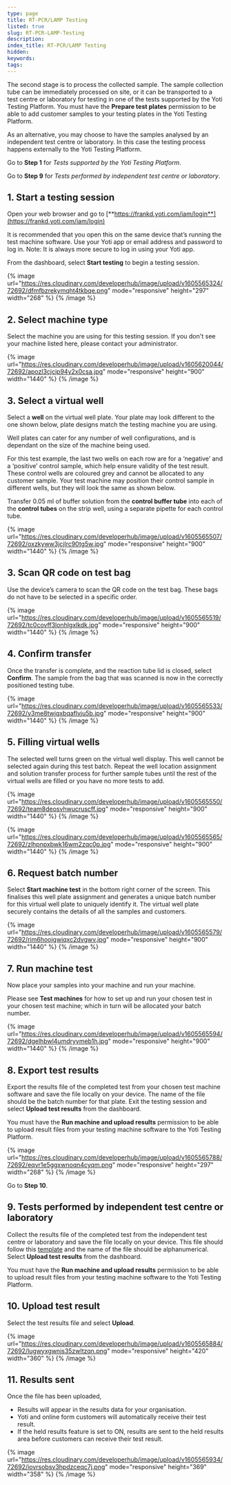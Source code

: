 ```yaml
---
type: page
title: RT-PCR/LAMP Testing
listed: true
slug: RT-PCR-LAMP-Testing
description: 
index_title: RT-PCR/LAMP Testing
hidden: 
keywords: 
tags: 
---
```


The second stage is to process the collected sample. The sample collection tube can be immediately processed on site, or it can be transported to a test centre or laboratory for testing in one of the tests supported by the Yoti Testing Platform. You must have the **Prepare test plates** permission to be able to add customer samples to your testing plates in the Yoti Testing Platform. 

As an alternative, you may choose to have the samples analysed by an independent test centre or laboratory. In this case the testing process happens externally to the Yoti Testing Platform. 

Go to **Step 1** for _Tests supported by the Yoti Testing Platform_. 

Go to **Step 9** for _Tests performed by independent test centre or laboratory_.

## 1. Start a testing session

Open your web browser and go to [**https://frankd.yoti.com/iam/login**](https://frankd.yoti.com/iam/login)

It is recommended that you open this on the same device that’s running the test machine software. Use your Yoti app or email address and password to log in. Note: It is always more secure to log in using your Yoti app.

From the dashboard, select **Start testing** to begin a testing session.

{% image url="https://res.cloudinary.com/developerhub/image/upload/v1605565324/72692/dfmfbzrekymqht4tkbqe.png" mode="responsive" height="297" width="268" %}
{% /image %}

## 2. Select machine type

Select the machine you are using for this testing session. If you don't see your machine listed here, please contact your administrator.

{% image url="https://res.cloudinary.com/developerhub/image/upload/v1605620044/72692/apozl3cjcip94y2x0csa.jpg" mode="responsive" height="900" width="1440" %}
{% /image %}

## 3. Select a virtual well

Select a **well** on the virtual well plate. Your plate may look different to the one shown below, plate designs match the testing machine you are using.

Well plates can cater for any number of well configurations, and is dependant on the size of the machine being used.

For this test example, the last two wells on each row are for a ‘negative’ and a ‘positive’ control sample, which help ensure validity of the test result. These control wells are coloured grey and cannot be allocated to any customer sample. Your test machine may position their control sample in different wells, but they will look the same as shown below.

Transfer 0.05 ml of buffer solution from the **control buffer tube** into each of the **control tubes** on the strip well, using a separate pipette for each control tube.

{% image url="https://res.cloudinary.com/developerhub/image/upload/v1605565507/72692/oxzkyww3jcjlrc90tg5w.jpg" mode="responsive" height="900" width="1440" %}
{% /image %}

## 3. Scan QR code on test bag

Use the device’s camera to scan the QR code on the test bag. These bags do not have to be selected in a specific order.

{% image url="https://res.cloudinary.com/developerhub/image/upload/v1605565519/72692/tc0covff3lonhlgxlkdk.jpg" mode="responsive" height="900" width="1440" %}
{% /image %}

## 4. Confirm transfer

Once the transfer is complete, and the reaction tube lid is closed, select **Confirm**. The sample from the bag that was scanned is now in the correctly positioned testing tube.

{% image url="https://res.cloudinary.com/developerhub/image/upload/v1605565533/72692/y3me8twjqxbqaflvju5b.jpg" mode="responsive" height="900" width="1440" %}
{% /image %}

## 5. Filling virtual wells

The selected well turns green on the virtual well display. This well cannot be selected again during this test batch. Repeat the well location assignment and solution transfer process for further sample tubes until the rest of the virtual wells are filled or you have no more tests to add.

{% image url="https://res.cloudinary.com/developerhub/image/upload/v1605565550/72692/team8deosvhwucruscff.jpg" mode="responsive" height="900" width="1440" %}
{% /image %}

{% image url="https://res.cloudinary.com/developerhub/image/upload/v1605565565/72692/zlhpnpxbwk16wm2zqc0p.jpg" mode="responsive" height="900" width="1440" %}
{% /image %}

## 6. Request batch number

Select **Start machine test** in the bottom right corner of the screen. This finalises this well plate assignment and generates a unique batch number for this virtual well plate to uniquely identify it. The virtual well plate securely contains the details of all the samples and customers.

{% image url="https://res.cloudinary.com/developerhub/image/upload/v1605565579/72692/rim6hoojgwiqxc2dvgwv.jpg" mode="responsive" height="900" width="1440" %}
{% /image %}

## 7. Run machine test

Now place your samples into your machine and run your machine.

Please see **Test machines** for how to set up and run your chosen test in your chosen test machine; which in turn will be allocated your batch number.

{% image url="https://res.cloudinary.com/developerhub/image/upload/v1605565594/72692/dgelhbwl4umdryvmeb1h.jpg" mode="responsive" height="900" width="1440" %}
{% /image %}

## 8. Export test results

Export the results file of the completed test from your chosen test machine software and save the file locally on your device. The name of the file should be the batch number for that plate. Exit the testing session and select **Upload test results** from the dashboard. 

You must have the **Run machine and upload results** permission to be able to upload result files from your testing machine software to the Yoti Testing Platform.

{% image url="https://res.cloudinary.com/developerhub/image/upload/v1605565788/72692/eqvr1e5ggxwnoqn4cyqm.png" mode="responsive" height="297" width="268" %}
{% /image %}

Go to **Step 10**.

## 9. Tests performed by independent test centre or laboratory

Collect the results file of the completed test from the independent test centre or laboratory and save the file locally on your device. This file should follow this [template](https://www.yoti.com/wp-content/uploads/External-lab-results-template.csv) and the name of the file should be alphanumerical. Select **Upload test results** from the dashboard.

You must have the **Run machine and upload results** permission to be able to upload result files from your testing machine software to the Yoti Testing Platform.

## 10. Upload test result

Select the test results file and select **Upload**.

{% image url="https://res.cloudinary.com/developerhub/image/upload/v1605565884/72692/lugwyxgwnjs35zwltzqn.png" mode="responsive" height="420" width="360" %}
{% /image %}

## 11. Results sent

Once the file has been uploaded,

- Results will appear in the results data for your organisation.
- Yoti and online form customers will automatically receive their test result.
- If the held results feature is set to ON, results are sent to the held results area before customers can receive their test result.

{% image url="https://res.cloudinary.com/developerhub/image/upload/v1605565934/72692/iovrsobsv3hpdzceqc7j.png" mode="responsive" height="369" width="358" %}
{% /image %}